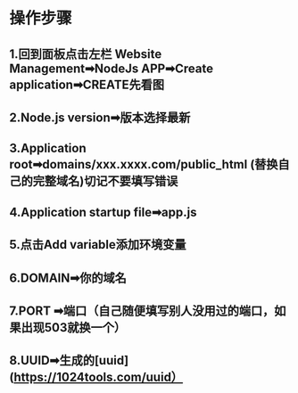 # 操作步骤
## 1.回到面板点击左栏 Website Management➡NodeJs APP➡Create application➡CREATE先看图
## 2.Node.js version➡版本选择最新
## 3.Application root➡domains/xxx.xxxx.com/public_html (替换自己的完整域名)切记不要填写错误
## 4.Application startup file➡app.js
## 5.点击Add variable添加环境变量
## 6.DOMAIN➡你的域名
## 7.PORT ➡端口（自己随便填写别人没用过的端口，如果出现503就换一个）
## 8.UUID➡生成的[uuid](https://1024tools.com/uuid）
